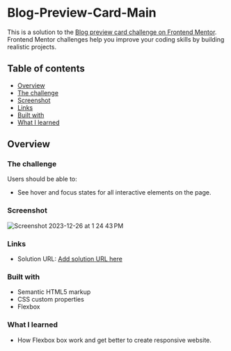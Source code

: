 # Blog-Preview-Card-Main

This is a solution to the [Blog preview card challenge on Frontend Mentor](https://www.frontendmentor.io/challenges/blog-preview-card-ckPaj01IcS).
Frontend Mentor challenges help you improve your coding skills by building realistic projects. 

## Table of contents

  - [Overview](#overview)
  - [The challenge](#the-challenge)
  - [Screenshot](#screenshot)
  - [Links](#links)
  - [Built with](#built-with)
  - [What I learned](#what-i-learned)

## Overview

### The challenge

Users should be able to:

- See hover and focus states for all interactive elements on the page.

### Screenshot

![Screenshot 2023-12-26 at 1 24 43 PM](https://github.com/medhatassm/Blog-Preview-Card-Main/assets/146084564/6416cef8-8304-4bdf-b13d-b6faf2ce75d7)

### Links

- Solution URL: [Add solution URL here](https://github.com/medhatassm/Blog-Preview-Card-Main.git)

### Built with

- Semantic HTML5 markup
- CSS custom properties
- Flexbox

### What I learned

- How Flexbox box work and get better to create responsive website.

